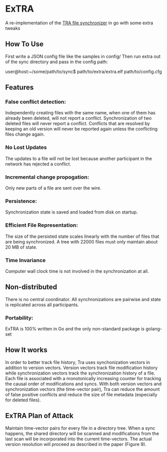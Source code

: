 # ExTRA
A re-implementation of the [TRA file synchronizer](http://publications.csail.mit.edu/lcs/pubs/pdf/MIT-LCS-TM-650.pdf) in go
with some extra tweaks

## How To Use
First write a JSON config file like the samples in config/
Then run extra out of the sync directory and pass in the config path:


user@host:~/some/path/to/sync$ path/to/extra/extra.elf path/to/config.cfg


## Features
### False conflict detection:
Independently creating files with the same
name, when one of them has already been deleted, will not report a conflict.
Synchronization of two deleted files will never report a conflict.
Conflicts that are resolved by keeping an old version will never be
reported again unless the conflicting files change again.

### No Lost Updates
The updates to a file will not be lost because another participant
in the network has rejected a conflict.

### Incremental change propogation:
Only new parts of a file are sent over
the wire.

### Persistence:
Synchronization state is saved and loaded from disk on
startup.

### Efficient File Representation:
The size of the persisted state scales
linearly with the number of files that are being synchronized. A tree
with 22000 files must only maintain about 20 MB of state.

### Time Invariance
Computer wall clock time is not involved in the synchronization at all.

## Non-distributed
There is no central coordinator. All synchronizations are pairwise and
state is replicated across all participants.

### Portability:
ExTRA is 100% written in Go and the only non-standard package is golang-set


## How It works
In order to better track file history, Tra uses synchonization vectors
in addition to version vectors. Version vectors track file modification
history while synchronization vectors track the synchronization history
of a file. Each file is associated with a monotonically increasing counter for
tracking the causal order of modifications and syncs. With both version
vectors and synchronization vectors (the time-vector pair), Tra can
reduce the amount of false positive conflicts and reduce the size of
file metadata (especially for deleted files).

## ExTRA Plan of Attack
Maintain time-vector pairs for every file in a directory tree. When a
sync happens, the shared directory will be scanned and modifications
from the last scan will be incorporated into the current time-vectors.
The actual version resolution will proceed as described in the paper
(Figure 9).

